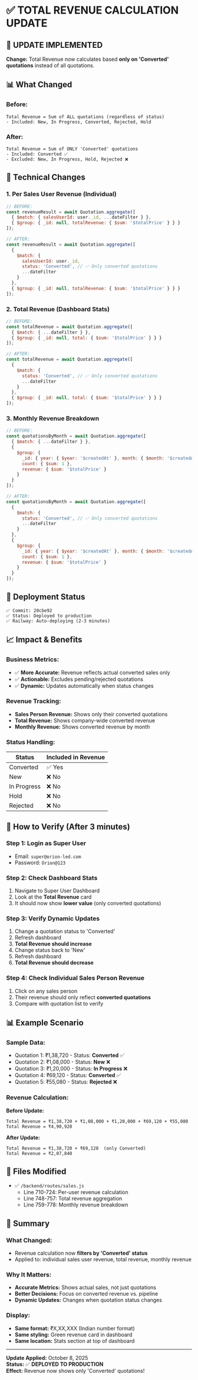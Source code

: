 # ✅ TOTAL REVENUE CALCULATION UPDATE

## 🎯 **UPDATE IMPLEMENTED**

**Change:** Total Revenue now calculates based **only on 'Converted' quotations** instead of all quotations.

## 📊 **What Changed**

### **Before:**
```
Total Revenue = Sum of ALL quotations (regardless of status)
- Included: New, In Progress, Converted, Rejected, Hold
```

### **After:**
```
Total Revenue = Sum of ONLY 'Converted' quotations
- Included: Converted ✅
- Excluded: New, In Progress, Hold, Rejected ❌
```

## 🔧 **Technical Changes**

### **1. Per Sales User Revenue (Individual)**
```javascript
// BEFORE:
const revenueResult = await Quotation.aggregate([
  { $match: { salesUserId: user._id, ...dateFilter } },
  { $group: { _id: null, totalRevenue: { $sum: '$totalPrice' } } }
]);

// AFTER:
const revenueResult = await Quotation.aggregate([
  { 
    $match: { 
      salesUserId: user._id, 
      status: 'Converted', // ✅ Only converted quotations
      ...dateFilter 
    } 
  },
  { $group: { _id: null, totalRevenue: { $sum: '$totalPrice' } } }
]);
```

### **2. Total Revenue (Dashboard Stats)**
```javascript
// BEFORE:
const totalRevenue = await Quotation.aggregate([
  { $match: { ...dateFilter } },
  { $group: { _id: null, total: { $sum: '$totalPrice' } } }
]);

// AFTER:
const totalRevenue = await Quotation.aggregate([
  { 
    $match: { 
      status: 'Converted', // ✅ Only converted quotations
      ...dateFilter 
    } 
  },
  { $group: { _id: null, total: { $sum: '$totalPrice' } } }
]);
```

### **3. Monthly Revenue Breakdown**
```javascript
// BEFORE:
const quotationsByMonth = await Quotation.aggregate([
  { $match: { ...dateFilter } },
  { 
    $group: { 
      _id: { year: { $year: '$createdAt' }, month: { $month: '$createdAt' } }, 
      count: { $sum: 1 },
      revenue: { $sum: '$totalPrice' }
    } 
  }
]);

// AFTER:
const quotationsByMonth = await Quotation.aggregate([
  { 
    $match: { 
      status: 'Converted', // ✅ Only converted quotations
      ...dateFilter 
    } 
  },
  { 
    $group: { 
      _id: { year: { $year: '$createdAt' }, month: { $month: '$createdAt' } }, 
      count: { $sum: 1 },
      revenue: { $sum: '$totalPrice' }
    } 
  }
]);
```

## 🚀 **Deployment Status**

```
✅ Commit: 20cbe92
✅ Status: Deployed to production
✅ Railway: Auto-deploying (2-3 minutes)
```

## 📈 **Impact & Benefits**

### **Business Metrics:**
- ✅ **More Accurate:** Revenue reflects actual converted sales only
- ✅ **Actionable:** Excludes pending/rejected quotations
- ✅ **Dynamic:** Updates automatically when status changes

### **Revenue Tracking:**
- **Sales Person Revenue:** Shows only their converted quotations
- **Total Revenue:** Shows company-wide converted revenue
- **Monthly Revenue:** Shows converted revenue by month

### **Status Handling:**
| Status | Included in Revenue |
|--------|-------------------|
| Converted | ✅ Yes |
| New | ❌ No |
| In Progress | ❌ No |
| Hold | ❌ No |
| Rejected | ❌ No |

## 🧪 **How to Verify (After 3 minutes)**

### **Step 1: Login as Super User**
- Email: `super@orion-led.com`
- Password: `Orion@123`

### **Step 2: Check Dashboard Stats**
1. Navigate to Super User Dashboard
2. Look at the **Total Revenue** card
3. It should now show **lower value** (only converted quotations)

### **Step 3: Verify Dynamic Updates**
1. Change a quotation status to 'Converted'
2. Refresh dashboard
3. **Total Revenue should increase**
4. Change status back to 'New'
5. Refresh dashboard
6. **Total Revenue should decrease**

### **Step 4: Check Individual Sales Person Revenue**
1. Click on any sales person
2. Their revenue should only reflect **converted quotations**
3. Compare with quotation list to verify

## 📊 **Example Scenario**

### **Sample Data:**
- Quotation 1: ₹1,38,720 - Status: **Converted** ✅
- Quotation 2: ₹1,08,000 - Status: **New** ❌
- Quotation 3: ₹1,20,000 - Status: **In Progress** ❌
- Quotation 4: ₹69,120 - Status: **Converted** ✅
- Quotation 5: ₹55,080 - Status: **Rejected** ❌

### **Revenue Calculation:**

**Before Update:**
```
Total Revenue = ₹1,38,720 + ₹1,08,000 + ₹1,20,000 + ₹69,120 + ₹55,080
Total Revenue = ₹4,90,920
```

**After Update:**
```
Total Revenue = ₹1,38,720 + ₹69,120  (only Converted)
Total Revenue = ₹2,07,840
```

## 📝 **Files Modified**

- ✅ `/backend/routes/sales.js`
  - Line 710-724: Per-user revenue calculation
  - Line 748-757: Total revenue aggregation
  - Line 759-778: Monthly revenue breakdown

## 🎉 **Summary**

### **What Changed:**
- Revenue calculation now **filters by 'Converted' status**
- Applied to: individual sales user revenue, total revenue, monthly revenue

### **Why It Matters:**
- **Accurate Metrics:** Shows actual sales, not just quotations
- **Better Decisions:** Focus on converted revenue vs. pipeline
- **Dynamic Updates:** Changes when quotation status changes

### **Display:**
- **Same format:** ₹X,XX,XXX (Indian number format)
- **Same styling:** Green revenue card in dashboard
- **Same location:** Stats section at top of dashboard

---

**Update Applied:** October 8, 2025  
**Status:** ✅ **DEPLOYED TO PRODUCTION**  
**Effect:** Revenue now shows only 'Converted' quotations!
